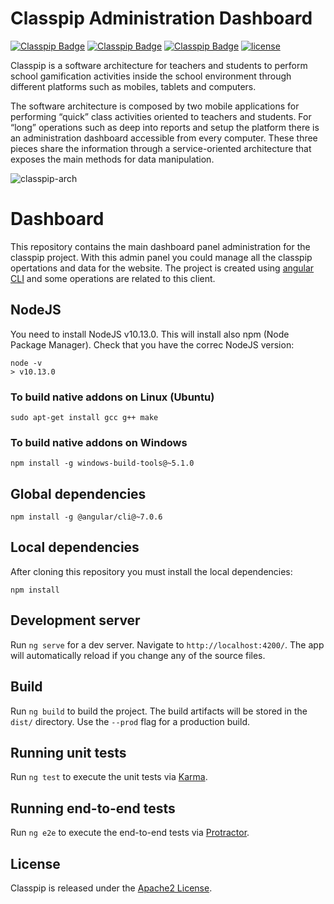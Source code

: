 # Classpip Administration Dashboard
[![Classpip Badge](https://img.shields.io/badge/classpip-dashboard-brightgreen.svg)](https://github.com/rocmeseguer/classpip-dashboard)
[![Classpip Badge](https://img.shields.io/badge/classpip-mobile-brightgreen.svg)](https://github.com/rocmeseguer/classpip-mobile)
[![Classpip Badge](https://img.shields.io/badge/classpip-services-brightgreen.svg)](https://github.com/rocmeseguer/classpip-services)
[![license](https://img.shields.io/badge/license-Apache%202.0-blue.svg)](https://github.com/classpip/classpip/blob/master/LICENSE)

Classpip is a software architecture for teachers and students to perform school gamification activities inside the school environment through different platforms such as mobiles, tablets and computers.

The software architecture is composed by two mobile applications for performing “quick” class activities oriented to teachers and students. For “long” operations such as deep into reports and setup the platform there is an administration dashboard accessible from every computer. These three pieces share the information through a service-oriented architecture that exposes the main methods for data manipulation.

![classpip-arch](https://github.com/classpip/classpip/raw/master/images/project-architecture.png)

# Dashboard

This repository contains the main dashboard panel administration for the classpip project. With this admin panel you could manage all the classpip opertations and data for the website. The project is created using [angular CLI](https://github.com/angular/angular-cli) and some operations are related to this client.

## NodeJS

You need to install NodeJS v10.13.0. This will install also npm (Node Package Manager). 
Check that you have the correc NodeJS version:
```
node -v
> v10.13.0
```

### To build native addons on Linux (Ubuntu)

```
sudo apt-get install gcc g++ make
```

### To build native addons on Windows

```
npm install -g windows-build-tools@~5.1.0
```

## Global dependencies

```
npm install -g @angular/cli@~7.0.6
```

## Local dependencies

After cloning this repository you must install the local dependencies:
```
npm install
```

## Development server

Run `ng serve` for a dev server. Navigate to `http://localhost:4200/`. The app will automatically reload if you change any of the source files.

## Build

Run `ng build` to build the project. The build artifacts will be stored in the `dist/` directory. Use the `--prod` flag for a production build.

## Running unit tests

Run `ng test` to execute the unit tests via [Karma](https://karma-runner.github.io).

## Running end-to-end tests

Run `ng e2e` to execute the end-to-end tests via [Protractor](http://www.protractortest.org/).


## License

Classpip is released under the [Apache2 License](https://github.com/classpip/classpip-mobile/blob/master/LICENSE).

